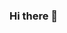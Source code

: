 ### Hi there 👋

<!--
**emmettj25/emmettj25** is a ✨ _special_ ✨ repository because its `README.md` (this file) appears on your GitHub profile.

Here are some ideas to get you started:

- 🔭 I’m currently working on how to use GitHub
- 🌱 I’m currently learning Compliance, Cybersecurity and how to code
- 👯 I’m looking to collaborate on 
- 🤔 I’m looking for help with Github
- 💬 Ask me about SOC2 
- 📫 How to reach me: ...
- 😄 Pronouns: He / Him
- ⚡ Fun fact: 
-->
